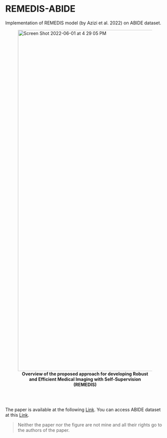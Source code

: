 # REMEDIS-ABIDE
Implementation of REMEDIS model (by Azizi et al. 2022) on ABIDE dataset.

<figure>
  <img width="1078" alt="Screen Shot 2022-06-01 at 4 29 05 PM" src="https://user-images.githubusercontent.com/85622224/171399346-2eb2d76f-1bff-46f1-a585-937d3a2b0a9d.png">
  <figcaption align = "center"><b>Overview of the proposed approach for developing Robust and Efficient Medical Imaging with Self-Supervision (REMEDIS)</b></figcaption>
</figure>

<br/><br/>

The paper is available at the following [Link](https://arxiv.org/abs/2205.09723). You can access ABIDE dataset at this [Link](https://fcon_1000.projects.nitrc.org/indi/abide/).

> Neither the paper nor the figure are not mine and all their rights go to the authors of the paper.
